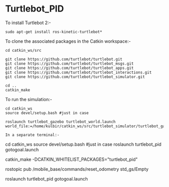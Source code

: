 # Turtlebot_PID

To install Turtlebot 2:-
```
sudo apt-get install ros-kinetic-turtlebot*
```
To clone the associated packages in the Catkin workspace:-
```
cd catkin_ws/src

git clone https://github.com/turtlebot/turtlebot.git  
git clone https://github.com/turtlebot/turtlebot_msgs.git
git clone https://github.com/turtlebot/turtlebot_apps.git
git clone https://github.com/turtlebot/turtlebot_interactions.git
git clone https://github.com/turtlebot/turtlebot_simulator.git

cd ..
catkin_make
```
To run the simulation:-
```
cd catkin_ws
source devel/setup.bash #just in case

roslaunch turtlebot_gazebo turtlebot_world.launch world_file:=/home/kulbir/catkin_ws/src/turtlebot_simulator/turtlebot_gazebo/worlds/empty.world  

In a separate terminal:-
```
cd catkin_ws
source devel/setup.bash #just in case
roslaunch turtlebot_pid gotogoal.launch



catkin_make -DCATKIN_WHITELIST_PACKAGES="turtlebot_pid"  

rostopic pub /mobile_base/commands/reset_odometry std_gs/Empty  

roslaunch turtlebot_pid gotogoal.launch




